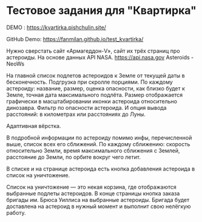 # Тестовое задания для "Квартирка"

DEMO : https://kvartirka.pishchulin.site/

GitHub Demo: https://fanmilan.github.io/test_kvartirka/

Нужно сверстать сайт «Армагеддон-V», сайт их трёх страниц про астероиды. На основе данных API NASA. https://api.nasa.gov Asteroids - NeoWs

На главной список подлетов астероидов к Земле от текущей даты в бесконечность. Подгрузка при скролле порциями. По каждому астероиду: название, размер, оценка опасности, как близко будет к Земле, точная дата максимального подлёта. Размер отображается графически в масштабировании иконки астероида относительно динозавра. Фильтр по опасности астероида. И опция вывода расстояний: в километрах или расстояниях до Луны.

Адаптивная вёрстка.

В подробной информации по астероиду помимо инфы, перечисленной выше, список всех его сближений. По каждому сближению: скорость относительно Земли, время максимального сближения с Землей, расстояние до Земли, по орбите вокруг чего летит.

В списке и на странице астероида есть кнопка добавления астероида в список на уничтожение.

Список на уничтожение — это некая корзина, где отображаются выбранные подлеты астероидов. В конце страницы кнопка заказа бригады им. Брюса Уиллиса на выбранные астероиды. Бригада будет доставлена на астероид в нужный момент и выполнит свою нелёгкую работу.
